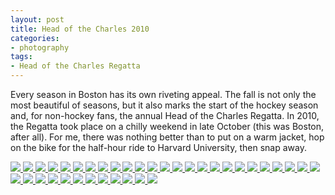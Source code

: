 ```yaml
---
layout: post
title: Head of the Charles 2010
categories:
- photography
tags:
- Head of the Charles Regatta
---
```

Every season in Boston has its own riveting appeal.  The fall is not only the most beautiful of seasons, but it also marks the start of the hockey season and, for non-hockey fans, the annual Head of the Charles Regatta.  In 2010, the Regatta took place on a chilly weekend in late October (this was Boston, after all).  For me, there was nothing better than to put on a warm jacket, hop on the bike for the half-hour ride to Harvard University, then snap away.

<!-- Darkbox -->
<div class="darkbox">
<a href="http://yentran.isamonkey.org/gallery/head-of-the-charles-2010/dsc_4636.jpg" data-darkbox="head-of-the-charles-2010">
  <img src="http://yentran.isamonkey.org/gallery/head-of-the-charles-2010/thumbs/dsc_4636.jpg" />
</a>
<a href="http://yentran.isamonkey.org/gallery/head-of-the-charles-2010/dsc_4639.jpg" data-darkbox="head-of-the-charles-2010">
  <img src="http://yentran.isamonkey.org/gallery/head-of-the-charles-2010/thumbs/dsc_4639.jpg" />
</a>
<a href="http://yentran.isamonkey.org/gallery/head-of-the-charles-2010/dsc_4641.jpg" data-darkbox="head-of-the-charles-2010">
  <img src="http://yentran.isamonkey.org/gallery/head-of-the-charles-2010/thumbs/dsc_4641.jpg" />
</a>
<a href="http://yentran.isamonkey.org/gallery/head-of-the-charles-2010/dsc_4646.jpg" data-darkbox="head-of-the-charles-2010">
  <img src="http://yentran.isamonkey.org/gallery/head-of-the-charles-2010/thumbs/dsc_4646.jpg" />
</a>
<a href="http://yentran.isamonkey.org/gallery/head-of-the-charles-2010/dsc_4649.jpg" data-darkbox="head-of-the-charles-2010">
  <img src="http://yentran.isamonkey.org/gallery/head-of-the-charles-2010/thumbs/dsc_4649.jpg" />
</a>
<a href="http://yentran.isamonkey.org/gallery/head-of-the-charles-2010/dsc_4658.jpg" data-darkbox="head-of-the-charles-2010">
  <img src="http://yentran.isamonkey.org/gallery/head-of-the-charles-2010/thumbs/dsc_4658.jpg" />
</a>
<a href="http://yentran.isamonkey.org/gallery/head-of-the-charles-2010/dsc_4679.jpg" data-darkbox="head-of-the-charles-2010">
  <img src="http://yentran.isamonkey.org/gallery/head-of-the-charles-2010/thumbs/dsc_4679.jpg" />
</a>
<a href="http://yentran.isamonkey.org/gallery/head-of-the-charles-2010/dsc_4687.jpg" data-darkbox="head-of-the-charles-2010">
  <img src="http://yentran.isamonkey.org/gallery/head-of-the-charles-2010/thumbs/dsc_4687.jpg" />
</a>
<a href="http://yentran.isamonkey.org/gallery/head-of-the-charles-2010/dsc_4717.jpg" data-darkbox="head-of-the-charles-2010">
  <img src="http://yentran.isamonkey.org/gallery/head-of-the-charles-2010/thumbs/dsc_4717.jpg" />
</a>
<a href="http://yentran.isamonkey.org/gallery/head-of-the-charles-2010/dsc_4738.jpg" data-darkbox="head-of-the-charles-2010">
  <img src="http://yentran.isamonkey.org/gallery/head-of-the-charles-2010/thumbs/dsc_4738.jpg" />
</a>
<a href="http://yentran.isamonkey.org/gallery/head-of-the-charles-2010/dsc_4750.jpg" data-darkbox="head-of-the-charles-2010">
  <img src="http://yentran.isamonkey.org/gallery/head-of-the-charles-2010/thumbs/dsc_4750.jpg" />
</a>
<a href="http://yentran.isamonkey.org/gallery/head-of-the-charles-2010/dsc_4795.jpg" data-darkbox="head-of-the-charles-2010">
  <img src="http://yentran.isamonkey.org/gallery/head-of-the-charles-2010/thumbs/dsc_4795.jpg" />
</a>
<a href="http://yentran.isamonkey.org/gallery/head-of-the-charles-2010/dsc_4801.jpg" data-darkbox="head-of-the-charles-2010">
  <img src="http://yentran.isamonkey.org/gallery/head-of-the-charles-2010/thumbs/dsc_4801.jpg" />
</a>
<a href="http://yentran.isamonkey.org/gallery/head-of-the-charles-2010/dsc_4804.jpg" data-darkbox="head-of-the-charles-2010">
  <img src="http://yentran.isamonkey.org/gallery/head-of-the-charles-2010/thumbs/dsc_4804.jpg" />
</a>
<a href="http://yentran.isamonkey.org/gallery/head-of-the-charles-2010/dsc_4816.jpg" data-darkbox="head-of-the-charles-2010">
  <img src="http://yentran.isamonkey.org/gallery/head-of-the-charles-2010/thumbs/dsc_4816.jpg" />
</a>
<a href="http://yentran.isamonkey.org/gallery/head-of-the-charles-2010/dsc_4817.jpg" data-darkbox="head-of-the-charles-2010">
  <img src="http://yentran.isamonkey.org/gallery/head-of-the-charles-2010/thumbs/dsc_4817.jpg" />
</a>
<a href="http://yentran.isamonkey.org/gallery/head-of-the-charles-2010/dsc_4826.jpg" data-darkbox="head-of-the-charles-2010">
  <img src="http://yentran.isamonkey.org/gallery/head-of-the-charles-2010/thumbs/dsc_4826.jpg" />
</a>
<a href="http://yentran.isamonkey.org/gallery/head-of-the-charles-2010/dsc_4836.jpg" data-darkbox="head-of-the-charles-2010">
  <img src="http://yentran.isamonkey.org/gallery/head-of-the-charles-2010/thumbs/dsc_4836.jpg" />
</a>
<a href="http://yentran.isamonkey.org/gallery/head-of-the-charles-2010/dsc_4840.jpg" data-darkbox="head-of-the-charles-2010">
  <img src="http://yentran.isamonkey.org/gallery/head-of-the-charles-2010/thumbs/dsc_4840.jpg" />
</a>
<a href="http://yentran.isamonkey.org/gallery/head-of-the-charles-2010/dsc_4843.jpg" data-darkbox="head-of-the-charles-2010">
  <img src="http://yentran.isamonkey.org/gallery/head-of-the-charles-2010/thumbs/dsc_4843.jpg" />
</a>
<a href="http://yentran.isamonkey.org/gallery/head-of-the-charles-2010/dsc_4849.jpg" data-darkbox="head-of-the-charles-2010">
  <img src="http://yentran.isamonkey.org/gallery/head-of-the-charles-2010/thumbs/dsc_4849.jpg" />
</a>
<a href="http://yentran.isamonkey.org/gallery/head-of-the-charles-2010/dsc_4852.jpg" data-darkbox="head-of-the-charles-2010">
  <img src="http://yentran.isamonkey.org/gallery/head-of-the-charles-2010/thumbs/dsc_4852.jpg" />
</a>
<a href="http://yentran.isamonkey.org/gallery/head-of-the-charles-2010/dsc_4858.jpg" data-darkbox="head-of-the-charles-2010">
  <img src="http://yentran.isamonkey.org/gallery/head-of-the-charles-2010/thumbs/dsc_4858.jpg" />
</a>
<a href="http://yentran.isamonkey.org/gallery/head-of-the-charles-2010/dsc_4860.jpg" data-darkbox="head-of-the-charles-2010">
  <img src="http://yentran.isamonkey.org/gallery/head-of-the-charles-2010/thumbs/dsc_4860.jpg" />
</a>
<a href="http://yentran.isamonkey.org/gallery/head-of-the-charles-2010/dsc_4865.jpg" data-darkbox="head-of-the-charles-2010">
  <img src="http://yentran.isamonkey.org/gallery/head-of-the-charles-2010/thumbs/dsc_4865.jpg" />
</a>
<a href="http://yentran.isamonkey.org/gallery/head-of-the-charles-2010/dsc_4866.jpg" data-darkbox="head-of-the-charles-2010">
  <img src="http://yentran.isamonkey.org/gallery/head-of-the-charles-2010/thumbs/dsc_4866.jpg" />
</a>
<a href="http://yentran.isamonkey.org/gallery/head-of-the-charles-2010/dsc_4889.jpg" data-darkbox="head-of-the-charles-2010">
  <img src="http://yentran.isamonkey.org/gallery/head-of-the-charles-2010/thumbs/dsc_4889.jpg" />
</a>
<a href="http://yentran.isamonkey.org/gallery/head-of-the-charles-2010/dsc_4901.jpg" data-darkbox="head-of-the-charles-2010">
  <img src="http://yentran.isamonkey.org/gallery/head-of-the-charles-2010/thumbs/dsc_4901.jpg" />
</a>
<a href="http://yentran.isamonkey.org/gallery/head-of-the-charles-2010/dsc_4917.jpg" data-darkbox="head-of-the-charles-2010">
  <img src="http://yentran.isamonkey.org/gallery/head-of-the-charles-2010/thumbs/dsc_4917.jpg" />
</a>
<a href="http://yentran.isamonkey.org/gallery/head-of-the-charles-2010/dsc_4924.jpg" data-darkbox="head-of-the-charles-2010">
  <img src="http://yentran.isamonkey.org/gallery/head-of-the-charles-2010/thumbs/dsc_4924.jpg" />
</a>
<a href="http://yentran.isamonkey.org/gallery/head-of-the-charles-2010/dsc_4951.jpg" data-darkbox="head-of-the-charles-2010">
  <img src="http://yentran.isamonkey.org/gallery/head-of-the-charles-2010/thumbs/dsc_4951.jpg" />
</a>
<a href="http://yentran.isamonkey.org/gallery/head-of-the-charles-2010/dsc_4954.jpg" data-darkbox="head-of-the-charles-2010">
  <img src="http://yentran.isamonkey.org/gallery/head-of-the-charles-2010/thumbs/dsc_4954.jpg" />
</a>
<a href="http://yentran.isamonkey.org/gallery/head-of-the-charles-2010/dsc_4973.jpg" data-darkbox="head-of-the-charles-2010">
  <img src="http://yentran.isamonkey.org/gallery/head-of-the-charles-2010/thumbs/dsc_4973.jpg" />
</a>
<a href="http://yentran.isamonkey.org/gallery/head-of-the-charles-2010/dsc_4991.jpg" data-darkbox="head-of-the-charles-2010">
  <img src="http://yentran.isamonkey.org/gallery/head-of-the-charles-2010/thumbs/dsc_4991.jpg" />
</a>
<a href="http://yentran.isamonkey.org/gallery/head-of-the-charles-2010/dsc_5015.jpg" data-darkbox="head-of-the-charles-2010">
  <img src="http://yentran.isamonkey.org/gallery/head-of-the-charles-2010/thumbs/dsc_5015.jpg" />
</a>
<a href="http://yentran.isamonkey.org/gallery/head-of-the-charles-2010/dsc_5030.jpg" data-darkbox="head-of-the-charles-2010">
  <img src="http://yentran.isamonkey.org/gallery/head-of-the-charles-2010/thumbs/dsc_5030.jpg" />
</a>
<a href="http://yentran.isamonkey.org/gallery/head-of-the-charles-2010/dsc_5037.jpg" data-darkbox="head-of-the-charles-2010">
  <img src="http://yentran.isamonkey.org/gallery/head-of-the-charles-2010/thumbs/dsc_5037.jpg" />
</a>

</div>
<!-- End darkbox -->